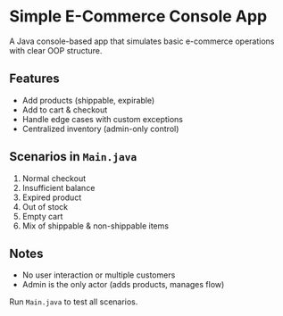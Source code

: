 # Simple E-Commerce Console App

A Java console-based app that simulates basic e-commerce operations with clear OOP structure.

## Features
- Add products (shippable, expirable)
- Add to cart & checkout
- Handle edge cases with custom exceptions
- Centralized inventory (admin-only control)

## Scenarios in `Main.java`
1. Normal checkout  
2. Insufficient balance  
3. Expired product  
4. Out of stock  
5. Empty cart  
6. Mix of shippable & non-shippable items  

## Notes
- No user interaction or multiple customers
- Admin is the only actor (adds products, manages flow)

Run `Main.java` to test all scenarios.
